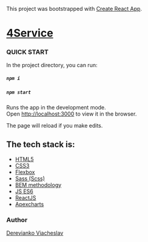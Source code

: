 This project was bootstrapped with [Create React App](https://github.com/facebook/create-react-app).

# [4Service](https://dereviankoviacheslav.github.io/test-task-4Service/)

### QUICK START
In the project directory, you can run:

##### `npm i`
##### `npm start`

Runs the app in the development mode.<br>
Open [http://localhost:3000](http://localhost:3000) to view it in the browser.

The page will reload if you make edits.<br>


## The tech stack is:
- [HTML5](https://en.wikipedia.org/wiki/HTML5)
- [CSS3](https://en.wikipedia.org/wiki/Cascading_Style_Sheets)
- [Flexbox](https://en.wikipedia.org/wiki/CSS_Flexible_Box_Layout)
- [Sass (Scss)](https://sass-lang.com/)
- [BEM methodology](https://en.bem.info/methodology/)
- [JS ES6](https://ru.wikipedia.org/wiki/ECMAScript)
- [ReactJS](https://reactjs.org/)
- [Apexcharts](https://apexcharts.com/)

### Author
[Derevianko Viacheslav](https://github.com/DereviankoViacheslav)